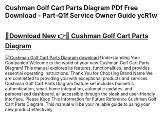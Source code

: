 ## Cushman Golf Cart Parts Diagram PDf Free Download - Part-Q1f Service Owner Guide ycR1w

# <h2><a href="http://dfkv8w.blite.top/?on=Cushman+Golf+Cart+Parts+Diagram">🔗Download New 👉🔴 Cushman Golf Cart Parts Diagram</a></h2>

[![Cushman Golf Cart Parts Diagram download](https://i.imgur.com/lujVjoI.png)](http://dfkv8w.blite.top/?on=Cushman+Golf+Cart+Parts+Diagram)
Understanding Your Companion Welcome to the world of your new Cushman Golf Cart Parts Diagram! This manual explores its features, functionalities, and provides essential operating instructions. Thank You for Choosing Brand Name We are committed to providing you with exceptional products and services. Cushman Golf Cart Parts Diagram feature set includes biometric authentication, smart home integration, automatic updates, and personalized dashboard, all accessible through the sleek and user-friendly interface. Please Keep This Information for Future Reference Cushman Golf Cart Parts Diagram. This manual will be your reliable guide to using your new product effectively.
